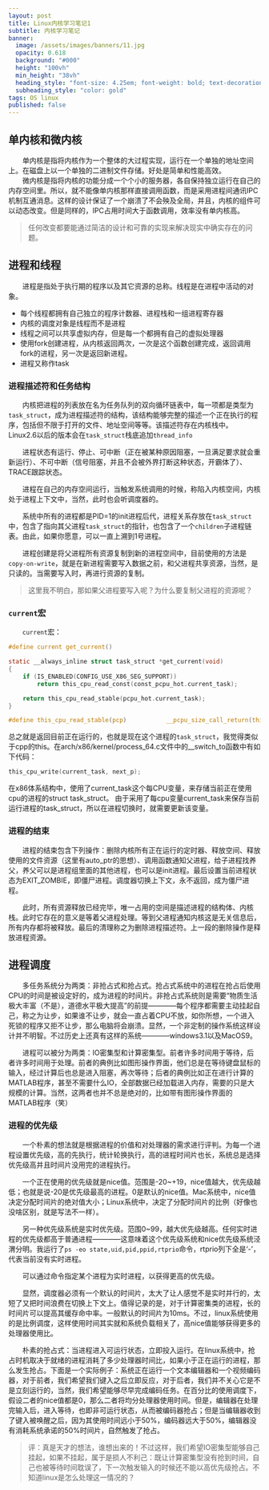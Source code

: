 ```yaml
---
layout: post
title: Linux内核学习笔记1
subtitle: 内核学习笔记
banner:
  image: /assets/images/banners/11.jpg
  opacity: 0.618
  background: "#000"
  height: "100vh"
  min_height: "38vh"
  heading_style: "font-size: 4.25em; font-weight: bold; text-decoration: underline"
  subheading_style: "color: gold"
tags: OS linux
published: false
---
```


## 单内核和微内核

&emsp;&emsp;单内核是指将内核作为一个整体的大过程实现，运行在一个单独的地址空间上。在磁盘上以一个单独的二进制文件存储。好处是简单和性能高效。<br>
&emsp;&emsp;微内核是指将内核的功能分成一个个小的服务器，各自保持独立运行在自己的内存空间里。所以，就不能像单内核那样直接调用函数，而是采用进程间通讯IPC机制互通消息。这样的设计保证了一个崩溃了不会殃及全局，并且，内核的组件可以动态改变。但是同样的，IPC占用时间大于函数调用，效率没有单内核高。

> 任何改变都要能通过简洁的设计和可靠的实现来解决现实中确实存在的问题。

## 进程和线程

&emsp;&emsp;进程是指处于执行期的程序以及其它资源的总称。线程是在进程中活动的对象。

- 每个线程都拥有自己独立的程序计数器、进程栈和一组进程寄存器
- 内核的调度对象是线程而不是进程
- 线程之间可以共享虚拟内存，但是每一个都拥有自己的虚拟处理器
- 使用fork创建进程，从内核返回两次，一次是这个函数创建完成，返回调用fork的进程，另一次是返回新进程。
- 进程又称作task

### 进程描述符和任务结构

&emsp;&emsp;内核把进程的列表放在名为任务队列的双向循环链表中，每一项都是类型为`task_struct`，成为进程描述符的结构，该结构能够完整的描述一个正在执行的程序，包括但不限于打开的文件、地址空间等等。该描述符存在内核栈中。Linux2.6以后的版本会在`task_struct`栈底追加`thread_info`

&emsp;&emsp;进程状态有运行、停止、可中断（正在被某种原因阻塞，一旦满足要求就会重新运行）、不可中断（信号阻塞，并且不会被外界打断这种状态，开霸体了）、TRACE跟踪状态。

&emsp;&emsp;进程在自己的内存空间运行，当触发系统调用的时候，称陷入内核空间，内核处于进程上下文中，当然，此时也会听调度器的。

&emsp;&emsp;系统中所有的进程都是PID=1的init进程后代，进程关系存放在`task_struct`中，包含了指向其父进程`task_struct`的指针，也包含了一个`children`子进程链表。由此，如果你愿意，可以一直上溯到1号进程。

&emsp;&emsp;进程创建是将父进程所有资源复制到新的进程空间中，目前使用的方法是`copy-on-write`，就是在新进程需要写入数据之前，和父进程共享资源，当然，是只读的。当需要写入时，再进行资源的复制。

> 这里我不明白，那如果父进程要写入呢？为什么要复制父进程的资源呢？

### `current`宏

&emsp;&emsp;`current`宏：

```c
#define current get_current()

static __always_inline struct task_struct *get_current(void)
{
	if (IS_ENABLED(CONFIG_USE_X86_SEG_SUPPORT))
		return this_cpu_read_const(const_pcpu_hot.current_task);

	return this_cpu_read_stable(pcpu_hot.current_task);
}

#define this_cpu_read_stable(pcp)			__pcpu_size_call_return(this_cpu_read_stable_, pcp)
```

总之就是返回目前正在运行的，也就是现在这个进程的`task_struct`，我觉得类似于cpp的this。在arch/x86/kernel/process_64.c文件中的__switch_to函数中有如下代码：

```c
this_cpu_write(current_task, next_p);  
```

在x86体系结构中，使用了current_task这个每CPU变量，来存储当前正在使用cpu的进程的struct task_struct。 由于采用了每cpu变量current_task来保存当前运行进程的task_struct，所以在进程切换时，就需要更新该变量。

### 进程的结束

&emsp;&emsp;进程的结束包含下列操作：删除内核所有正在运行的定时器、释放空间、释放使用的文件资源（这里有auto_ptr的思想）、调用函数通知父进程，给子进程找养父，养父可以是进程组里面的其他进程，也可以是init进程。最后设置当前进程状态为EXIT_ZOMBIE，即僵尸进程。调度器切换上下文，永不返回，成为僵尸进程。

&emsp;&emsp;此时，所有资源释放已经完毕，唯一占用的空间是描述进程的结构体、内核栈。此时它存在的意义是等着父进程处理。等到父进程通知内核这是无关信息后，所有内存都将被释放。最后的清理称之为删除进程描述符。上一段的删除操作是释放进程资源。

## 进程调度

&emsp;&emsp;多任务系统分为两类：非抢占式和抢占式。抢占式系统中的进程在抢占后使用CPU的时间是被设定好的，成为进程的时间片。非抢占式系统则是需要“物质生活极大丰富（不是），道德水平极大提高”的前提————每个程序都需要主动挂起自己，称之为让步，如果谁不让步，就会一直占着CPU不放，如你所想，一个进入死锁的程序又拒不让步，那么电脑将会崩溃。显然，一个非定制的操作系统这样设计并不明智。不过历史上还真有这样的系统————windows3.1以及MacOS9。

&emsp;&emsp;进程可以被分为两类：IO密集型和计算密集型。前者许多时间用于等待，后者许多时间用于处理。前者的典例比如图形操作界面，他们总是在等待键盘鼠标的输入，经过计算后也总是进入阻塞，再次等待；后者的典例比如正在进行计算的MATLAB程序，甚至不需要什么IO，全部数据已经加载进入内存，需要的只是大规模的计算。当然，这两者也并不总是绝对的，比如带有图形操作界面的MATLAB程序（笑）

### 进程的优先级

&emsp;&emsp;一个朴素的想法就是根据进程的价值和对处理器的需求进行评判。为每一个进程设置优先级，高的先执行，统计轮换执行，高的进程时间片也长，系统总是选择优先级高并且时间片没用完的进程执行。

&emsp;&emsp;一个正在使用的优先级就是nice值。范围是-20~+19，nice值越大，优先级越低；也就是说-20是优先级最高的进程。0是默认的nice值。Mac系统中，nice值决定分配时间片的绝对值大小；Linux系统中，决定了分配时间片的比例（好像也没啥区别，就是写法不一样）。

&emsp;&emsp;另一种优先级系统是实时优先级。范围0~99，越大优先级越高。任何实时进程的优先级都高于普通进程————这意味着这个优先级系统和nice优先级系统泾渭分明。我运行了`ps -eo state,uid,pid,ppid,rtprio`命令，rtprio列下全是‘-’，代表当前没有实时进程。

&emsp;&emsp;可以通过命令指定某个进程为实时进程，以获得更高的优先级。

&emsp;&emsp;显然，调度器必须有一个默认的时间片，太大了让人感觉不是实时并行的，太短了又把时间浪费在切换上下文上。值得记录的是，对于计算密集类的进程，长的时间片可以提高其缓存命中率。一般默认的时间片为10ms。不过，linux系统使用的是比例调度，这样使用时间其实就和系统负载相关了，高nice值能够获得更多的处理器使用比。

&emsp;&emsp;朴素的抢占式：当进程进入可运行状态，立即投入运行。在linux系统中，抢占时机取决于就绪的进程消耗了多少处理器时间比，如果小于正在运行的进程，那么发生抢占。下面是一个实际例子：系统正在运行一个文本编辑器和一个视频编码器，对于前者，我们希望我们键入之后立即反应，对于后者，我们并不关心它是不是立刻运行的，当然，我们希望能够尽早完成编码任务。在百分比的使用调度下，假设二者的nice值都是0，那么二者将均分处理器使用时间。但是，编辑器在处理完输入后，进入等待，也即非可运行状态，从而被编码器抢占；但是当编辑器收到了键入被唤醒之后，因为其使用时间远小于50%，编码器远大于50%，编辑器没有消耗系统承诺的50%时间片，自然触发了抢占。

> 评：真是天才的想法，谁想出来的！不过这样，我们希望IO密集型能够自己挂起，如果不挂起，属于是损人不利己：既让计算密集型没有抢到时间，自己也被等待时间耽误了，下一次触发输入的时候还不能以高优先级抢占。不知道linux是怎么处理这一情况的？
>
> 